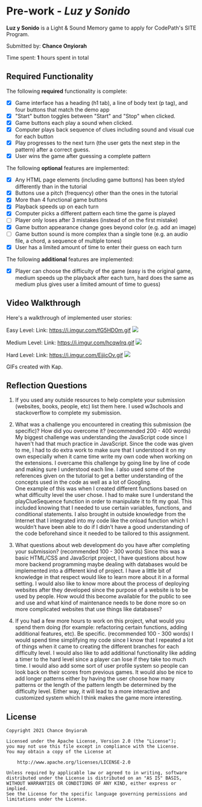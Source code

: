# Pre-work - *Luz y Sonido*

**Luz y Sonido** is a Light & Sound Memory game to apply for CodePath's SITE Program. 

Submitted by: **Chance Onyiorah**

Time spent: **1** hours spent in total

## Required Functionality

The following **required** functionality is complete:

* [x] Game interface has a heading (h1 tab), a line of body text (p tag), and four buttons that match the demo app
* [x] "Start" button toggles between "Start" and "Stop" when clicked. 
* [x] Game buttons each play a sound when clicked. 
* [x] Computer plays back sequence of clues including sound and visual cue for each button
* [x] Play progresses to the next turn (the user gets the next step in the pattern) after a correct guess. 
* [x] User wins the game after guessing a complete pattern

The following **optional** features are implemented:

* [x] Any HTML page elements (including game buttons) has been styled differently than in the tutorial
* [x] Buttons use a pitch (frequency) other than the ones in the tutorial
* [x] More than 4 functional game buttons
* [x] Playback speeds up on each turn
* [x] Computer picks a different pattern each time the game is played
* [ ] Player only loses after 3 mistakes (instead of on the first mistake)
* [x] Game button appearance change goes beyond color (e.g. add an image)
* [ ] Game button sound is more complex than a single tone (e.g. an audio file, a chord, a sequence of multiple tones)
* [x] User has a limited amount of time to enter their guess on each turn

The following **additional** features are implemented:

- [x] Player can choose the difficulty of the game (easy is the original game, medium speeds up the playback after each turn, 
hard does the same as medium plus gives user a limited amount of time to guess)

## Video Walkthrough

Here's a walkthrough of implemented user stories:

Easy Level:
Link: https://i.imgur.com/fG5HD0m.gif
![](easy.gif)

Medium Level:
Link: https://i.imgur.com/hcqwlrq.gif
![](medium.gif)

Hard Level:
Link: https://i.imgur.com/EjjicOv.gif
![](hard.gif)

GIFs created with Kap.

## Reflection Questions
1. If you used any outside resources to help complete your submission (websites, books, people, etc) list them here. 
I used w3schools and stackoverflow to complete my submission.

2. What was a challenge you encountered in creating this submission (be specific)? How did you overcome it? (recommended 200 - 400 words) 
My biggest challenge was understanding the JavaScript code since I haven't had that much practice in JavaScript. 
Since the code was given to me, I had to do extra work to make sure that I understood it on my own especially when it came time write my own code
when working on the extensions. I overcame this challenge by going line by line of code and making sure I understood each line.
I also used some of the references given on the tutorial to get a better understanding of the concepts used in the code as well as a lot of Googling.  
One example of this was when I created different functions based on what difficulty level the user chose. I had to make sure I understand the 
playClueSequence function in order to manipulate it to fit my goal.  This included knowing that I needed to use certain variables, functions, 
and conditional statements. I also brought in outside knowledge from the Internet that I integrated into my code like the onload function which 
I wouldn’t have been able to do if I didn’t have a good understanding of the code beforehand since it needed to be tailored to this assignment.

3. What questions about web development do you have after completing your submission? (recommended 100 - 300 words) 
Since this was a basic HTML/CSS and JavaScript project, I have questions about how more backend programming maybe dealing with 
databases would be implemented into a different kind of project. I have a little bit of knowledge in that respect would like to
learn more about it in a formal setting.  I would also like to know more about the process of deploying websites after they developed
since the purpose of a website is to be used by people. How would this become available for the public to see and use and what kind of 
maintenance needs to be done more so on more complicated websites that use things like databases?

4. If you had a few more hours to work on this project, what would you spend them doing (for example: refactoring certain functions, adding additional features, etc). Be specific. (recommended 100 - 300 words) 
I would spend time simplifying my code since I know that I repeated a lot of things when it came to creating the different branches for
each difficulty level. I would also like to add additional functionality like adding a timer to the hard level since a player can
lose if they take too much time. I would also add some sort of user profile system so people can look back on their scores from 
previous games.  It would also be nice to add longer patterns either by having the user choose how many patterns or the length of
the pattern length be determined by the difficulty level. Either way, it will lead to a more interactive and customized system
which I think makes the game more interesting.


## License

    Copyright 2021 Chance Onyiorah

    Licensed under the Apache License, Version 2.0 (the "License");
    you may not use this file except in compliance with the License.
    You may obtain a copy of the License at

        http://www.apache.org/licenses/LICENSE-2.0

    Unless required by applicable law or agreed to in writing, software
    distributed under the License is distributed on an "AS IS" BASIS,
    WITHOUT WARRANTIES OR CONDITIONS OF ANY KIND, either express or implied.
    See the License for the specific language governing permissions and
    limitations under the License.
